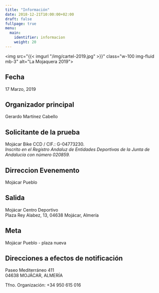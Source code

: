 ```yaml
---
title: "Información"
date: 2018-12-21T10:00:00+02:00
draft: false
fullpage: true
menu:
  main:
    identifier: informacion
    weight: 20
---
```


<img src="{{< imgurl "/img/cartel-2019.jpg" >}}" class="w-100 img-fluid mb-3" alt="La Mojaquera 2019">

<main class="container">
<h2>Fecha</h2>
<p>17 Marzo, 2019</p>

<h2>Organizador principal</h2>
<p>Gerardo Martínez Cabello</p>

<h2>Solicitante de la prueba</h2>
<p>
    Mojácar Bike CCD / CIF.: G-04773230.<br/>
    <em>Inscrito en el Registro Andaluz de Entidades Deportivas de la Junta de Andalucía con número 020859.</em>
</p>

<h2>Dirreccion Evenemento</h2>
<p>Mojácar Pueblo</p>

<h2>Salida</h2>
<p>
    Mojácar Centro Deportivo<br/>
    Plaza Rey Alabez, 13, 04638 Mojácar, Almería
</p>

<h2>Meta</h2>
<p>Mojácar Pueblo - plaza nueva</p>

<h2>Direcciones a efectos de notificación</h2>
<p>
    Paseo Mediterráneo 411<br/>
    04638 MOJÁCAR, ALMERÍA
</p>

<p>Tfno. Organización: +34 950 615 016</p>
</main>
